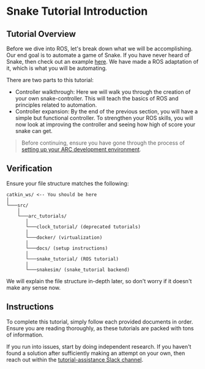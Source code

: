 # Snake Tutorial Introduction
## Tutorial Overview
Before we dive into ROS, let's break down what we will be accomplishing.
Our end goal is to automate a game of Snake. If you have never heard of
Snake, then check out an example 
[here](https://www.google.com/search?client=firefox-b-1-d&q=snake+game). 
We have made a ROS adaptation of it, which is what you will be automating.

There are two parts to this tutorial:
- Controller walkthrough: Here we will walk you through the
  creation of your own snake-controller. This will teach the basics of
  ROS and principles related to automation.
- Controller expansion: By the end of the previous section, you will 
  have a simple but functional controller. To strengthen your ROS skills, 
  you will now look at improving the controller and seeing how high of 
  score your snake can get.

> Before continuing, ensure you have
gone through the process of
[setting up your ARC development environment](../../docs/00_introduction.md).

## Verification
Ensure your file structure matches the following:
```
catkin_ws/ <-- You should be here
│
└───src/
    │
    └───arc_tutorials/
       │
       └───clock_tutorial/ (deprecated tutorials)
       │
       └───docker/ (virtualization)
       │
       └───docs/ (setup instructions)
       │
       └───snake_tutorial/ (ROS tutorial)
       │
       └───snakesim/ (snake_tutorial backend)
```
We will explain the file structure in-depth later, so don't worry if it doesn't
make any sense now.

## Instructions
To complete this tutorial, simply follow each provided documents in order. Ensure
you are reading thoroughly, as these tutorials are packed with tons of
information.

If you run into issues, start by doing independent research. If you haven't
found a solution after sufficiently making an attempt on your own, then reach 
out within the [tutorial-assistance Slack channel](https://purduearc.slack.com/archives/C019N8EJRF0).
